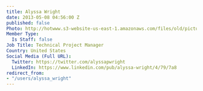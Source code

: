 ```yaml
---
title: Alyssa Wright
date: 2013-05-08 04:56:00 Z
published: false
Photo: http://hotwww.s3-website-us-east-1.amazonaws.com/files/old/pictures/picture-53-1432082227.jpg
Member Type:
  Is Staff: false
Job Title: Technical Project Manager
Country: United States
Social Media (Full URL):
  Twitter: https://twitter.com/alyssapwright
  LinkedIn: https://www.linkedin.com/pub/alyssa-wright/4/79/7a8
redirect_from:
- "/users/alyssa_wright"
---
```


